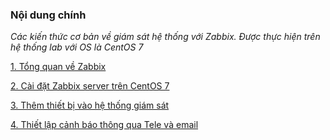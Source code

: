 ### Nội dung chính

_Các kiến thức cơ bản về giám sát hệ thống với Zabbix. Được thực hiện trên hệ thống lab với OS là CentOS 7_

[1. Tổng quan về Zabbix](Overview.md)

[2. Cài đặt Zabbix server trên CentOS 7](Install_Zabbix_CentOS7.md)

[3. Thêm thiết bị vào hệ thống giám sát](add_device_to_server.md)

[4. Thiết lập cảnh báo thông qua Tele và email](sent_noti_to_etc.md)
